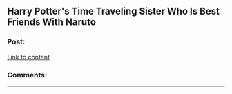 ## Harry Potter's Time Traveling Sister Who Is Best Friends With Naruto

### Post:

[Link to content]()

### Comments:

---

